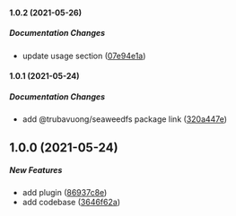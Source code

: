 #### 1.0.2 (2021-05-26)

##### Documentation Changes

*  update usage section ([07e94e1a](https://github.com/trubavuong/fastify-seaweedfs/commit/07e94e1a7c955640cb4f29b8b2c5630b56292ce8))

#### 1.0.1 (2021-05-24)

##### Documentation Changes

*  add @trubavuong/seaweedfs package link ([320a447e](https://github.com/trubavuong/fastify-seaweedfs/commit/320a447e0b0f2f95f6561208de507f5823eb49a0))

## 1.0.0 (2021-05-24)

##### New Features

*  add plugin ([86937c8e](https://github.com/trubavuong/fastify-seaweedfs/commit/86937c8e78810a32ffeba70262d48b4fe947f964))
*  add codebase ([3646f62a](https://github.com/trubavuong/fastify-seaweedfs/commit/3646f62ab7463174e211211fea2fbced67600623))

